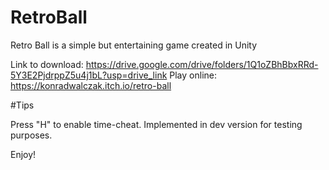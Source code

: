 # RetroBall
Retro Ball is a simple but entertaining game created in Unity

Link to download: https://drive.google.com/drive/folders/1Q1oZBhBbxRRd-5Y3E2PjdrppZ5u4j1bL?usp=drive_link
Play online: https://konradwalczak.itch.io/retro-ball

#Tips

Press "H" to enable time-cheat. Implemented in dev version for testing purposes.

Enjoy!
